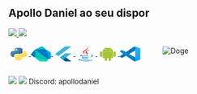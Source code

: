 ## Apollo Daniel ao seu dispor
 <div>
  <a href="https://github.com/farofaDeCachorro">
  <img height="180em" src="https://github-readme-stats.vercel.app/api?username=apollodaniel&show_icons=true&theme=radical&include_all_commits=true&count_private=true"/>
  <img height="180em" src="https://github-readme-stats.vercel.app/api/top-langs/?username=apollodaniel&layout=compact&langs_count=7&theme=radical"/>
</div>
<div style="display: inline_block"><br>
  <img align="center" alt="doge-python" height="30" width="40" src="https://raw.githubusercontent.com/devicons/devicon/master/icons/python/python-original.svg">
  <img align="center" alt="doge-dart" height="30" width="40" src="https://raw.githubusercontent.com/devicons/devicon/master/icons/dart/dart-original.svg">
  <img align="center" alt="doge-flutter" height="30" width="40" src="https://raw.githubusercontent.com/devicons/devicon/master/icons/flutter/flutter-original.svg">
  <img align="center" alt="doge-java" height="30" width="40" src="https://raw.githubusercontent.com/devicons/devicon/master/icons/java/java-original.svg"> 
  <img align="center" alt="doge-android" height="30" width="40" src="https://raw.githubusercontent.com/devicons/devicon/master/icons/android/android-original.svg"> 
  <img align="center" alt="doge-vscode" height="30" width="40" src="https://raw.githubusercontent.com/devicons/devicon/master/icons/vscode/vscode-original.svg"> 
 <img align="right" alt="Doge"  height="200" width="200" src="https://github.com/apollodaniel/apollodaniel/blob/main/tenor.gif">
</div>
  
  ##
 
<div> 
  <a href="https://www.youtube.com/channel/UCF3AbWKzMLDQK3XUR1doiyw" target="_blank"><img src="https://img.shields.io/badge/YouTube-FF0000?style=for-the-badge&logo=youtube&logoColor=white" target="_blank"></a> 
  <a href = "mailto:developer.apollo.mail@gmail.com"><img src="https://img.shields.io/badge/-Gmail-%23333?style=for-the-badge&logo=gmail&logoColor=white" target="_blank"></a>
  Discord: apollodaniel

</div>
